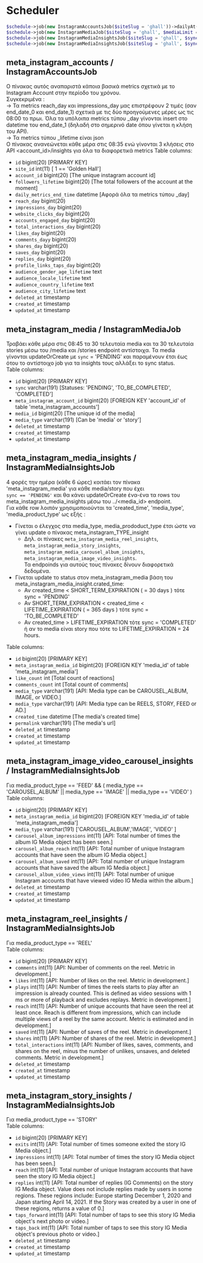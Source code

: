# Scheduler
```php
$schedule->job(new InstagramAccountsJob($siteSlug = 'ghall'))->dailyAt('08:35');
$schedule->job(new InstagramMediaJob($siteSlug = 'ghall', $mediaLimit = 30 ))->dailyAt('08:45');
$schedule->job(new InstagramMediaInsightsJob($siteSlug = 'ghall', $syncType = 'PENDING'))->everySixHours();
$schedule->job(new InstagramMediaInsightsJob($siteSlug = 'ghall', $syncType = 'TO_BE_COMPLETED'))->weekly();
```

## meta_instagram_accounts / InstagramAccountsJob
Ο πίνακας αυτός αναπαριστά κάποια βασικά metrics σχετικά με το Instagram Account στην περίοδο του χρόνου.   
Συγκεκριμένα :  
-> Τα metrics reach\_day και impressions\_day μας επιστρέφουν 2 τιμές (σαν end\_date\_0 και end\_date\_1) σχετικά με τις δύο προηγούμενες μέρες ως τις 08:00 το πρωι.  Όλα τα υπόλοιπα metrics τύπου \_day γίνονται insert στο datetime του  end\_date\_1 (δηλαδή στο σημερινό date όπου γίνεται η κλήση του API).  
-> Τα metrics τύπου \_lifetime είναι json  
Ο πίνακας ανανεώνεται κάθε μέρα στις 08:35 ενώ γίνονται 3 κλήσεις στο API <account_id>/insights για όλα τα διαφορετικά metrics
Table columns:  
- `id` bigint(20) [PRIMARY KEY]
- `site_id` int(11) [ 1 == 'Golden Hall']
- `account_id` bigint(20) [The unique instagram account id]
- `followers_lifetime` bigint(20) [The total followers of the account at the moment]
- `daily_metrics_end_time` datetime [Αφορά όλα τα metrics τύπου _day] 
- `reach_day` bigint(20)
- `impressions_day` bigint(20) 
- `website_clicks_day` bigint(20)
- `accounts_engaged_day` bigint(20)
- `total_interactions_day` bigint(20)
- `likes_day` bigint(20) 
- `comments_dayy` bigint(20) 
- `shares_day` bigint(20) 
- `saves_day` bigint(20) 
- `replies_day` bigint(20) 
- `profile_links_taps_day` bigint(20) 
- `audience_gender_age_lifetime` text 
- `audience_locale_lifetime` text
- `audience_country_lifetime` text
- `audience_city_lifetime` text
- `deleted_at` timestamp
- `created_at` timestamp
- `updated_at` timestamp
  
## meta_instagram_media / InstagramMediaJob
Τραβάει κάθε μέρα στις 08:45 τα 30 τελευταία media και τα 30 τελευταία stories μέσω του /media και /stories endpoint αντίστοιχα.
Τα media γίνονται updateOrCreate με `sync` = 'PENDING' και παραμένουν έτσι έως ότου το αντίστοιχο job για τα insights τους αλλάξει το sync status.  
Table columns:  
- `id` bigint(20) [PRIMARY KEY]
- `sync` varchar(191) [Statuses: 'PENDING', 'TO_BE_COMPLETED', 'COMPLETED']
- `meta_instagram_account_id` bigint(20) [FOREIGN KEY 'account_id' of table 'meta_instagram_accounts']
- `media_id` bigint(20) [The unique id of the media]
- `media_type` varchar(191) [Can be 'media' or 'story']
- `deleted_at` timestamp 
- `created_at` timestamp 
- `updated_at` timestamp  

## meta_instagram_media_insights / InstagramMediaInsightsJob
4 φορές την ημέρα (κάθε 6 ώρες) κοιτάει τον πίνακα 'meta_instagram_media' για κάθε media/story που έχει   
`sync == 'PENDING'` και θα κάνει updateOrCreate ένα-ένα τα rows του meta_instagram_media_insights μέσω του ../<media_id> endpoint.  
Για κάθε row λοιπόν χρησιμοποιούνται τα 'created_time', 'media_type', 'media_product_type' ως εξής :
- Γίνεται ο έλεγχος στα media_type, media_prododuct_type έτσι ώστε να γίνει update ο πίνακας meta_instagram_TYPE_insight
  - Δηλ. οι πίνακες `meta_instagram_media_reel_insights`, `meta_instagram_media_story_insights`, `meta_instagram_media_carousel_album_insights`, `meta_instagram_media_image_video_insights`.  
Τα endpoinds για αυτούς τους πίνακες δίνουν διαφορετικά δεδομένα.
- Γίνεται update το status στον meta_instagram_media βάση του meta_instagram_media_insight.crated_time: 
  - Αν created_time < SHORT_TERM_EXPIRATION ( = 30 days )  τότε sync = 'PENDING'
  - Αν SHORT_TERM_EXPIRATION < created_time < LIFETIME_EXPIRATION ( = 365 days ) τότε sync = 'TO_BE_COMPLETED'
  - Αν created_time > LIFETIME_EXPIRATION τότε sync = 'COMPLETED' ή αν το media είναι story που τότε το LIFETIME_EXPIRATION = 24 hours. 
 
Table columns:  
- `id` bigint(20) [PRIMARY KEY]
- `meta_instagram_media_id` bigint(20) [FOREIGN KEY 'media_id' of table 'meta_instagram_media']
- `like_count` int [Total count of reactions]
- `comments_count` int [Total count of comments]
- `media_type` varchar(191) [API: Media type can be CAROUSEL_ALBUM, IMAGE, or VIDEO.]
- `media_type` varchar(191) [API: Media type can be REELS, STORY, FEED or AD.]
- `created_time` datetime [The media's created time]
- `permalink` varchar(191) [The media's url]
- `deleted_at` timestamp 
- `created_at` timestamp 
- `updated_at` timestamp

## meta_instagram_image_video_carousel_insights / InstagramMediaInsightsJob
Για media_product_type == 'FEED' && ( media_type == 'CAROUSEL_ALBUM'  || media_type == 'IMAGE' ||  media_type == 'VIDEO' )  
Table columns:  
- `id` bigint(20) [PRIMARY KEY]
- `meta_instagram_media_id` bigint(20) [FOREIGN KEY 'media_id' of table 'meta_instagram_media']
- `media_type` varchar(191) ['CAROUSEL_ALBUM','IMAGE', 'VIDEO' ]
- `carousel_album_impressions` int(11) [API: Total number of times the album IG Media object has been seen.]
- `carousel_album_reach` int(11) [API: Total number of unique Instagram accounts that have seen the album IG Media object.]
- `carousel_album_saved` int(11) [API: Total number of unique Instagram accounts that have saved the album IG Media object.]
- `carousel_album_video_views` int(11) [API: Total number of unique Instagram accounts that have viewed video IG Media within the album.]
- `deleted_at` timestamp 
- `created_at` timestamp 
- `updated_at` timestamp

## meta_instagram_reel_insights / InstagramMediaInsightsJob
Για media_product_type == 'REEL'  
Table columns:  
- `id` bigint(20) [PRIMARY KEY]
- `comments` int(11) [API: Number of comments on the reel. Metric in development.]
- `likes` int(11) [API: Number of likes on the reel. Metric in development.]
- `plays` int(11) [API: Number of times the reels starts to play after an impression is already counted. This is defined as video sessions with 1 ms or more of playback and excludes replays. Metric in development.]
- `reach` int(11) [API: Number of unique accounts that have seen the reel at least once. Reach is different from impressions, which can include multiple views of a reel by the same account. Metric is estimated and in development.]
- `saved` int(11) [API: Number of saves of the reel. Metric in development.]
- `shares` int(11) [API: Number of shares of the reel. Metric in development.]
- `total_interactions` int(11) [API: Number of likes, saves, comments, and shares on the reel, minus the number of unlikes, unsaves, and deleted comments. Metric in development.]
- `deleted_at` timestamp 
- `created_at` timestamp 
- `updated_at` timestamp

## meta_instagram_story_insights / InstagramMediaInsightsJob
Για media_product_type == 'STORY'  
Table columns:  
- `id` bigint(20) [PRIMARY KEY]
- `exits` int(11) [API: Total number of times someone exited the story IG Media object.]
- `impressions` int(11) [API: Total number of times the story IG Media object has been seen.]
- `reach` int(11) [API: Total number of unique Instagram accounts that have seen the story IG Media object.]
- `replies` int(11) [API: Total number of replies (IG Comments) on the story IG Media object. Value does not include replies made by users in some regions. These regions include: Europe starting December 1, 2020 and Japan starting April 14, 2021. If the Story was created by a user in one of these regions, returns a value of 0.]
- `taps_forward` int(11) [API: Total number of taps to see this story IG Media object's next photo or video.]
- `taps_back` int(11) [API: Total number of taps to see this story IG Media object's previous photo or video.]
- `deleted_at` timestamp 
- `created_at` timestamp 
- `updated_at` timestamp

